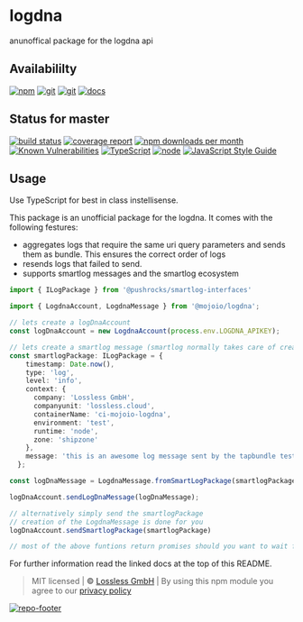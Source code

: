# logdna
anunoffical package for the logdna api

## Availabililty
[![npm](https://mojoio.gitlab.io/assets/repo-button-npm.svg)](https://www.npmjs.com/package/@mojoio/logdna)
[![git](https://mojoio.gitlab.io/assets/repo-button-git.svg)](https://GitLab.com/mojoio/logdna)
[![git](https://mojoio.gitlab.io/assets/repo-button-mirror.svg)](https://github.com/mojoio/logdna)
[![docs](https://mojoio.gitlab.io/assets/repo-button-docs.svg)](https://mojoio.gitlab.io/logdna/)

## Status for master
[![build status](https://GitLab.com/mojoio/logdna/badges/master/build.svg)](https://GitLab.com/mojoio/logdna/commits/master)
[![coverage report](https://GitLab.com/mojoio/logdna/badges/master/coverage.svg)](https://GitLab.com/mojoio/logdna/commits/master)
[![npm downloads per month](https://img.shields.io/npm/dm/@mojoio/logdna.svg)](https://www.npmjs.com/package/@mojoio/logdna)
[![Known Vulnerabilities](https://snyk.io/test/npm/@mojoio/logdna/badge.svg)](https://snyk.io/test/npm/@mojoio/logdna)
[![TypeScript](https://img.shields.io/badge/TypeScript-2.x-blue.svg)](https://nodejs.org/dist/latest-v6.x/docs/api/)
[![node](https://img.shields.io/badge/node->=%206.x.x-blue.svg)](https://nodejs.org/dist/latest-v6.x/docs/api/)
[![JavaScript Style Guide](https://img.shields.io/badge/code%20style-standard-brightgreen.svg)](http://standardjs.com/)

## Usage
Use TypeScript for best in class instellisense.

This package is an unofficial package for the logdna. It comes with the following festures:

* aggregates logs that require the same uri query parameters and sends them as bundle. This ensures the correct order of logs
* resends logs that failed to send.
* supports smartlog messages and the smartlog ecosystem

```typescript
import { ILogPackage } from '@pushrocks/smartlog-interfaces'

import { LogdnaAccount, LogdnaMessage } from '@mojoio/logdna';

// lets create a logDnaAccount
const logDnaAccount = new LogdnaAccount(process.env.LOGDNA_APIKEY);

// lets create a smartlog message (smartlog normally takes care of creating those objects)
const smartlogPackage: ILogPackage = {
    timestamp: Date.now(),
    type: 'log',
    level: 'info',
    context: {
      company: 'Lossless GmbH',
      companyunit: 'lossless.cloud',
      containerName: 'ci-mojoio-logdna',
      environment: 'test',
      runtime: 'node',
      zone: 'shipzone'
    },
    message: 'this is an awesome log message sent by the tapbundle test'
  };

const logDnaMessage = LogdnaMessage.fromSmartLogPackage(smartlogPackage);

logDnaAccount.sendLogDnaMessage(logDnaMessage);

// alternatively simply send the smartlogPackage
// creation of the LogdnaMessage is done for you
logDnaAccount.sendSmartlogPackage(smartlogPackage)

// most of the above funtions return promises should you want to wait for a log to be fully sent
```

For further information read the linked docs at the top of this README.

> MIT licensed | **&copy;** [Lossless GmbH](https://lossless.gmbh)
| By using this npm module you agree to our [privacy policy](https://lossless.gmbH/privacy.html)

[![repo-footer](https://mojoio.gitlab.io/assets/repo-footer.svg)](https://mojo.io)
